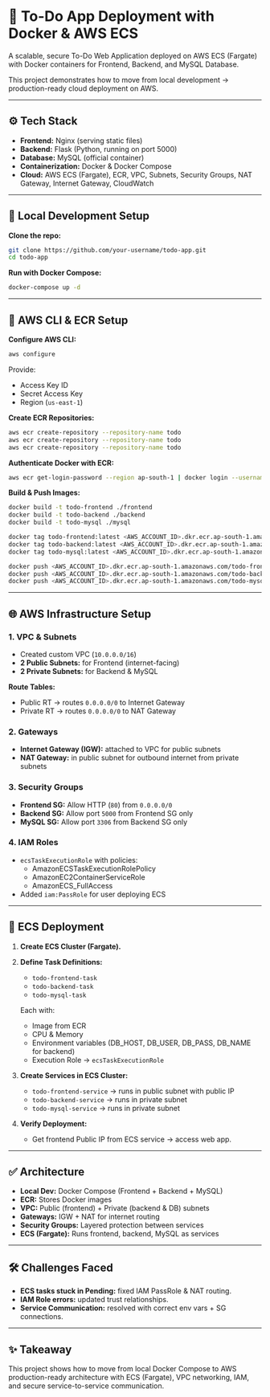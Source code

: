 # 📝 To-Do App Deployment with Docker & AWS ECS

A scalable, secure To-Do Web Application deployed on AWS ECS (Fargate) with Docker containers for Frontend, Backend, and MySQL Database.

This project demonstrates how to move from local development → production-ready cloud deployment on AWS.

---

## ⚙️ Tech Stack

- **Frontend:** Nginx (serving static files)
- **Backend:** Flask (Python, running on port 5000)
- **Database:** MySQL (official container)
- **Containerization:** Docker & Docker Compose
- **Cloud:** AWS ECS (Fargate), ECR, VPC, Subnets, Security Groups, NAT Gateway, Internet Gateway, CloudWatch

---

## 🐳 Local Development Setup

**Clone the repo:**
```bash
git clone https://github.com/your-username/todo-app.git
cd todo-app
```

**Run with Docker Compose:**
```bash
docker-compose up -d
```

---

## 🔐 AWS CLI & ECR Setup

**Configure AWS CLI:**
```bash
aws configure
```
Provide:
- Access Key ID
- Secret Access Key
- Region (`us-east-1`)

**Create ECR Repositories:**
```bash
aws ecr create-repository --repository-name todo
aws ecr create-repository --repository-name todo
aws ecr create-repository --repository-name todo
```

**Authenticate Docker with ECR:**
```bash
aws ecr get-login-password --region ap-south-1 | docker login --username AWS --password-stdin <AWS_ACCOUNT_ID>.dkr.ecr.us-east-1.amazonaws.com
```

**Build & Push Images:**
```bash
docker build -t todo-frontend ./frontend
docker build -t todo-backend ./backend
docker build -t todo-mysql ./mysql

docker tag todo-frontend:latest <AWS_ACCOUNT_ID>.dkr.ecr.ap-south-1.amazonaws.com/todo-frontend:latest
docker tag todo-backend:latest <AWS_ACCOUNT_ID>.dkr.ecr.ap-south-1.amazonaws.com/todo-backend:latest
docker tag todo-mysql:latest <AWS_ACCOUNT_ID>.dkr.ecr.ap-south-1.amazonaws.com/todo-mysql:latest

docker push <AWS_ACCOUNT_ID>.dkr.ecr.ap-south-1.amazonaws.com/todo-frontend:latest
docker push <AWS_ACCOUNT_ID>.dkr.ecr.ap-south-1.amazonaws.com/todo-backend:latest
docker push <AWS_ACCOUNT_ID>.dkr.ecr.ap-south-1.amazonaws.com/todo-mysql:latest
```

---

## 🌐 AWS Infrastructure Setup

### 1. VPC & Subnets
- Created custom VPC (`10.0.0.0/16`)
- **2 Public Subnets:** for Frontend (internet-facing)
- **2 Private Subnets:** for Backend & MySQL

**Route Tables:**
- Public RT → routes `0.0.0.0/0` to Internet Gateway
- Private RT → routes `0.0.0.0/0` to NAT Gateway

### 2. Gateways
- **Internet Gateway (IGW):** attached to VPC for public subnets
- **NAT Gateway:** in public subnet for outbound internet from private subnets

### 3. Security Groups
- **Frontend SG:** Allow HTTP (`80`) from `0.0.0.0/0`
- **Backend SG:** Allow port `5000` from Frontend SG only
- **MySQL SG:** Allow port `3306` from Backend SG only

### 4. IAM Roles
- `ecsTaskExecutionRole` with policies:
  - AmazonECSTaskExecutionRolePolicy
  - AmazonEC2ContainerServiceRole
  - AmazonECS_FullAccess
- Added `iam:PassRole` for user deploying ECS

---

## 🚀 ECS Deployment

1. **Create ECS Cluster (Fargate).**

2. **Define Task Definitions:**
    - `todo-frontend-task`
    - `todo-backend-task`
    - `todo-mysql-task`

    Each with:
    - Image from ECR
    - CPU & Memory
    - Environment variables (DB_HOST, DB_USER, DB_PASS, DB_NAME for backend)
    - Execution Role → `ecsTaskExecutionRole`

3. **Create Services in ECS Cluster:**
    - `todo-frontend-service` → runs in public subnet with public IP
    - `todo-backend-service` → runs in private subnet
    - `todo-mysql-service` → runs in private subnet

4. **Verify Deployment:**
    - Get frontend Public IP from ECS service → access web app.

---

## ✅ Architecture

- **Local Dev:** Docker Compose (Frontend + Backend + MySQL)
- **ECR:** Stores Docker images
- **VPC:** Public (frontend) + Private (backend & DB) subnets
- **Gateways:** IGW + NAT for internet routing
- **Security Groups:** Layered protection between services
- **ECS (Fargate):** Runs frontend, backend, MySQL as services

---

## 🛠️ Challenges Faced

- **ECS tasks stuck in Pending:** fixed IAM PassRole & NAT routing.
- **IAM Role errors:** updated trust relationships.
- **Service Communication:** resolved with correct env vars + SG connections.

---

## ✨ Takeaway

This project shows how to move from local Docker Compose to AWS production-ready architecture with ECS (Fargate), VPC networking, IAM, and secure service-to-service communication.
